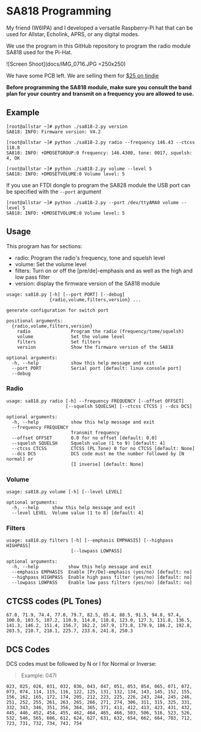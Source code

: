 # SA818 Programming

My friend (W6IPA) and I developed a versatile Raspberry-Pi hat that
can be used for Allstar, Echolink, APRS, or any digital modes.

We use the program in this GitHub repository to program the radio
module SA818 used for the Pi-Hat.

![Screen Shoot](docs/IMG_0716.JPG =250x250)

We have some PCB left. We are selling them for [$25 on tindie][1]

**Before programming the SA818 module, make sure you consult the band
plan for your country and transmit on a frequency you are allowed to
use.**

## Example

```
[root@allstar ~]# python ./sa818-2.py version
SA818: INFO: Firmware version: V4.2

[root@allstar ~]# python ./sa818-2.py radio --frequency 146.43 --ctcss 118.8
SA818: INFO: +DMOSETGROUP:0 frequency: 146.4300, tone: 0017, squelsh: 4, OK

[root@allstar ~]# python ./sa818-2.py volume --level 5
SA818: INFO: +DMOSETVOLUME:0 Volume level: 5
```

If you use an FTDI dongle to program the SA828 module the USB port can
be specified with the `--port` argument

```
[root@allstar ~]# python ./sa818-2.py --port /dev/ttyAMA0 volume --level 5
SA818: INFO: +DMOSETVOLUME:0 Volume level: 5
```

## Usage

This program has for sections:

 - radio: Program the radio's frequency, tone and squelsh level
 - volume: Set the volume level
 - filters: Turn on or off the [pre/de]-emphasis and as well as the high and low pass filter
 - version: display the firmware version of the SA818 module

```
usage: sa818.py [-h] [--port PORT] [--debug]
                {radio,volume,filters,version} ...

generate configuration for switch port

positional arguments:
  {radio,volume,filters,version}
    radio               Program the radio (frequency/tome/squelsh)
    volume              Set the volume level
    filters             Set filters
    version             Show the firmware version of the SA818

optional arguments:
  -h, --help            show this help message and exit
  --port PORT           Serial port [default: linux console port]
  --debug
```

### Radio

```
usage: sa818.py radio [-h] --frequency FREQUENCY [--offset OFFSET]
                      [--squelsh SQUELSH] [--ctcss CTCSS | --dcs DCS]

optional arguments:
  -h, --help            show this help message and exit
  --frequency FREQUENCY
                        Transmit frequency
  --offset OFFSET       0.0 for no offset [default: 0.0]
  --squelsh SQUELSH     Squelsh value (1 to 9) [default: 4]
  --ctcss CTCSS         CTCSS (PL Tone) 0 for no CTCSS [default: None]
  --dcs DCS             DCS code must me the number followed by [N normal] or
                        [I inverse] [default: None]
```

### Volume

```
usage: sa818.py volume [-h] [--level LEVEL]

optional arguments:
  -h, --help     show this help message and exit
  --level LEVEL  Volume value (1 to 8) [default: 4]
```

### Filters

```
usage: sa818.py filters [-h] [--emphasis EMPHASIS] [--highpass HIGHPASS]
                        [--lowpass LOWPASS]

optional arguments:
  -h, --help           show this help message and exit
  --emphasis EMPHASIS  Enable [Pr/De]-emphasis (yes/no) [default: no]
  --highpass HIGHPASS  Enable high pass filter (yes/no) [default: no]
  --lowpass LOWPASS    Enable low pass filters (yes/no) [default: no]
```

## CTCSS codes (PL Tones)

```
67.0, 71.9, 74.4, 77.0, 79.7, 82.5, 85.4, 88.5, 91.5, 94.8, 97.4,
100.0, 103.5, 107.2, 110.9, 114.8, 118.8, 123.0, 127.3, 131.8, 136.5,
141.3, 146.2, 151.4, 156.7, 162.2, 167.9, 173.8, 179.9, 186.2, 192.8,
203.5, 210.7, 218.1, 225.7, 233.6, 241.8, 250.3
```

## DCS Codes

DCS codes must be followed by N or I for Normal or Inverse:
> Example: 047I

```
023, 025, 026, 031, 032, 036, 043, 047, 051, 053, 054, 065, 071, 072,
073, 074, 114, 115, 116, 122, 125, 131, 132, 134, 143, 145, 152, 155,
156, 162, 165, 172, 174, 205, 212, 223, 225, 226, 243, 244, 245, 246,
251, 252, 255, 261, 263, 265, 266, 271, 274, 306, 311, 315, 325, 331,
332, 343, 346, 351, 356, 364, 365, 371, 411, 412, 413, 423, 431, 432,
445, 446, 452, 454, 455, 462, 464, 465, 466, 503, 506, 516, 523, 526,
532, 546, 565, 606, 612, 624, 627, 631, 632, 654, 662, 664, 703, 712,
723, 731, 732, 734, 743, 754
```


[1]: https://www.tindie.com/products/w6ipa/radio-interface-module-pirim-for-raspberry-pi/
